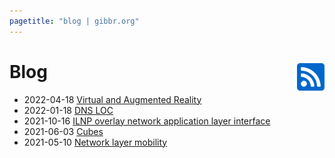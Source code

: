 ```yaml
---
pagetitle: "blog | gibbr.org"
---
```


<h1>
Blog
<span style="float: right; margin: 0">
	<a href="./rss/"
		style="float: left; margin: 0 0 0 0;">
		<img src="/fonts/rss-square.svg" alt="RSS" height="50em">
	</a>
</span>
</h1>

- 2022-04-18 [Virtual and Augmented Reality](vr_ar)
- 2022-01-18 [DNS LOC](dns_loc_rr)
- 2021-10-16 [ILNP overlay network application layer interface](ilnp_overlay_network_application_layer_interface)
- 2021-06-03 [Cubes](cubes)
- 2021-05-10 [Network layer mobility](network_layer_mobility)
